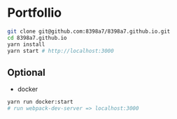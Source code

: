 # Portfollio

```sh
git clone git@github.com:8398a7/8398a7.github.io.git
cd 8398a7.github.io
yarn install
yarn start # http://localhost:3000
```

## Optional

- docker

```sh
yarn run docker:start
# run webpack-dev-server => localhost:3000
```
